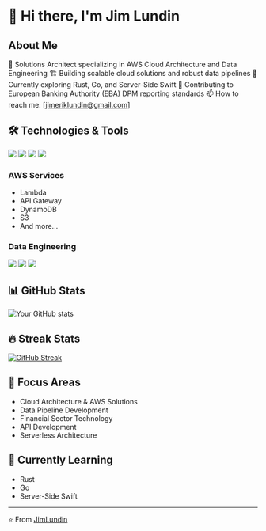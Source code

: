 # 👋 Hi there, I'm Jim Lundin

## About Me
🌟 Solutions Architect specializing in AWS Cloud Architecture and Data Engineering
🏗️ Building scalable cloud solutions and robust data pipelines
🌱 Currently exploring Rust, Go, and Server-Side Swift
💼 Contributing to European Banking Authority (EBA) DPM reporting standards
📫 How to reach me: [jimeriklundin@gmail.com]

## 🛠️ Technologies & Tools
![](https://img.shields.io/badge/Cloud-AWS-informational?style=flat&logo=amazon-aws&logoColor=white&color=2bbc8a)
![](https://img.shields.io/badge/Code-Python-informational?style=flat&logo=python&logoColor=white&color=2bbc8a)
![](https://img.shields.io/badge/Code-JavaScript-informational?style=flat&logo=javascript&logoColor=white&color=2bbc8a)
![](https://img.shields.io/badge/Code-TypeScript-informational?style=flat&logo=typescript&logoColor=white&color=2bbc8a)

### AWS Services
- Lambda
- API Gateway
- DynamoDB
- S3
- And more...

### Data Engineering
![](https://img.shields.io/badge/Tools-Apache_Spark-informational?style=flat&logo=apache-spark&logoColor=white&color=2bbc8a)
![](https://img.shields.io/badge/Tools-Pandas-informational?style=flat&logo=pandas&logoColor=white&color=2bbc8a)
![](https://img.shields.io/badge/Tools-Polars-informational?style=flat&logo=python&logoColor=white&color=2bbc8a)

## 📊 GitHub Stats
![Your GitHub stats](https://github-readme-stats.vercel.app/api?username=JimLundin&show_icons=true&theme=radical)

## 🔥 Streak Stats
[![GitHub Streak](https://streak-stats.demolab.com?user=JimLundin&theme=dark)](https://git.io/streak-stats)

## 🎯 Focus Areas
- Cloud Architecture & AWS Solutions
- Data Pipeline Development
- Financial Sector Technology
- API Development
- Serverless Architecture

## 🌱 Currently Learning
- Rust
- Go
- Server-Side Swift

---
⭐️ From [JimLundin](https://github.com/JimLundin)
